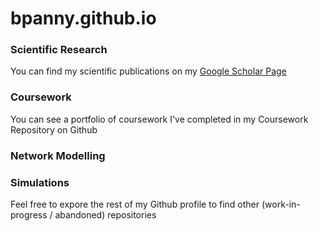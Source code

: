 # bpanny.github.io

### Scientific Research 

You can find my scientific publications on my [Google Scholar Page](https://scholar.google.com/citations?user=zpDgH3AAAAAJ&hl=en&oi=ao)

### Coursework

You can see a portfolio of coursework I've completed in my Coursework Repository on Github

### Network Modelling

### Simulations

Feel free to expore the rest of my Github profile to find other (work-in-progress / abandoned) repositories
